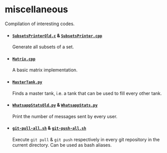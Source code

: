 # miscellaneous

Compilation of interesting codes.
- #### [`SubsetsPrinterOld.c`](SubsetsPrinterOld.c) & [`SubsetsPrinter.cpp`](SubsetsPrinter.cpp)
  Generate all subsets of a set.

- #### [`Matrix.cpp`](Matrix.cpp)
  A basic matrix implementation.

- #### [`MasterTank.py`](MasterTank.py)
  Finds a master tank, i.e. a tank that can be used to fill every other tank.

- #### [`WhatsappStatsOld.py`](WhatsappStatsOld.py) & [`WhatsappStats.py`](WhatsappStats.py)
  Print the number of messages sent by every user.

- #### [`git-pull-all.sh`](git-pull-all.sh) & [`git-push-all.sh`](git-push-all.sh)
  Execute `git pull` & `git push` respectively in every git repository in the current directory. Can be used as bash aliases.
